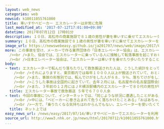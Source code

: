 ```yaml
---
layout: web_news
categories: web
newsid: k10011055761000
title: 車いすやベビーカー エスカレーターは非常に危険
last_modified_at: '2017-07-12T17:01:00+09:00'
datetime: 2017年07月12日 17時01分
description: １０日、高松市の商業施設で８１歳の男性が妻を車いすに乗せてエスカレーターを利用していたところ転落し、後ろにいた７６歳の女性が巻き込まれて死亡した事故を受け業界団体は、「非常に危険な行為だ」として車いすやベビーカーでエスカレーターを利用しないよう改めて注意を呼びかけています。
summary: １０日、高松市の商業施設で８１歳の男性が妻を車いすに乗せてエスカレーターを利用していたところ転落し、後ろにいた７６歳の女性が巻き込まれて死亡した事故を受け業界団体は、「非常に危険な行為だ」として車いすやベビーカーでエスカレーターを利用しないよう改めて注意を呼びかけています。
image_url: https://newswebeasy.github.io/ja201707/news/web/image/2017/07/14/k10011055761000.jpg
more: この事故を受け、メーカーで作る業界団体の「日本エレベーター協会」は、エスカレーターのステップは奥行きが一般的な規格で３８センチしかなく、車いすやベビーカーでは車輪が安定しないうえ、同伴の人が重さを支えきれずに転倒するおそれがあるとしています。このため、車いすやベビーカーでは、エスカレーターを利用せず、エレベーターを活用してほしいとしています。<br
  /><br />また、協会では、エスカレーターに乗っている人に接触して転落事故を起こすおそれがあるエスカレーターでの歩行もやめるようよびかけていて、利用の際には、立ち止まった上で、手すりにつかまって乗るよう注意を呼びかけています。<br
  /><br />日本エレベーター協会は、「エスカレーターは車いすを乗せたり歩いたりすることを前提に作られていない。誤った利用は重大な事故につながるおそれがあるので絶対にやめてほしい」と話しています。
body:
- text: エスカレーターで転んだり落ちたりして救急搬送された人は、こうした統計をとっている東京消防庁の管内で、おととしまでの５年間に６７２４人に上っています。<br
    /><br />それによりますと、東京都内では毎年１０００人以上が搬送されていて、おととしは１４１６人が搬送されました。このうちの６０％以上が６５歳以上の高齢者でした。<br
    /><br />また、事故の形態別では、転んでけがをした人が６８．９％、落ちてけがをした人が２６．５％で、「転ぶ」「落ちる」といった事故が９０％以上を占めています。<br
    /><br />こうした事故は全国的に起きていて、去年２月には、名古屋市の名古屋国際会議場の下りエスカレーターで７０代の女性が転倒し、すぐ下にいた別の女性２人も巻き込まれ３人が病院に運ばれました。<br
    /><br />また、３年前の１２月にはＪＲ横浜駅構内のエスカレーターで８０代の男性が転倒し、下にいた３０代の女性が巻き込まれてけがをしました。
  title: エスカレーター事故で救急搬送 ５年で６７００人余
- text: 今回の事故について、インターネットでは、「同じような状況に遭遇したことがある」といった体験のほか、車いすやベビーカーの利用者がエスカレーターを使わずにすむような環境作りが大切だといった指摘も見られました。<br
    /><br />中には、「ベビーカーに巻き込まれて危うく落ちかけたことある」「おばあちゃんががカートでエスカレーター乗ってて倒れてきて、妹負傷した」などと同じような状況に遭遇した体験を挙げたうえで、車いすなどの利用は避けるべきだという意見が投稿されています。<br
    /><br />一方で、「乗りたくなる気持ちはわからんでもない。エレベーターを使いたくても商業施設だと人が殺到してなかなか乗れない」「エレベーターを使わざるをえない人以外がエレベーター使いまくるからこういうことも起こる」として、車いすやベビーカーの利用者がエスカレーターを使わずにすむような環境作りが大切だといった指摘も見られました。
  title: ネット上では
easy_news_url: /news/easy/2017/07/14/車いすやベビーカーでエスカレーターを利用すると危険/
source_url: http://www3.nhk.or.jp/news/html/20170712/k10011055761000.html
...
```


